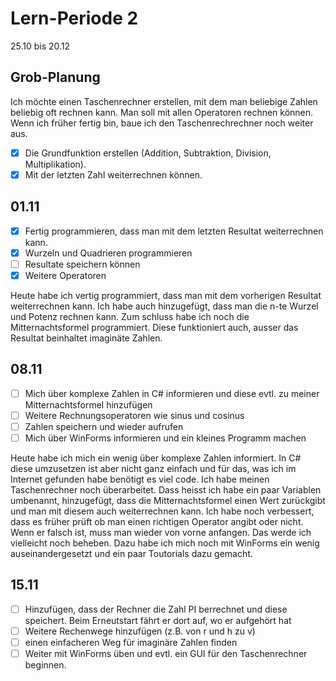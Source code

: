 # Lern-Periode 2

25.10 bis 20.12

## Grob-Planung

Ich möchte einen Taschenrechner erstellen, mit dem man beliebige Zahlen beliebig oft rechnen kann. Man soll mit allen Operatoren rechnen können. Wenn ich früher fertig bin, baue ich den Taschenrechrechner noch weiter aus.

- [x] Die Grundfunktion erstellen (Addition, Subtraktion, Division, Multiplikation).
- [x] Mit der letzten Zahl weiterrechnen können.

## 01.11

- [x] Fertig programmieren, dass man mit dem letzten Resultat weiterrechnen kann.
- [x] Wurzeln und Quadrieren programmieren
- [ ] Resultate speichern können
- [x] Weitere Operatoren

Heute habe ich vertig programmiert, dass man mit dem vorherigen Resultat weiterrechnen kann. Ich habe auch hinzugefügt, dass man die n-te Wurzel und Potenz rechnen kann. Zum schluss habe ich noch die Mitternachtsformel programmiert. Diese funktioniert auch, ausser das Resultat beinhaltet imaginäte Zahlen.

## 08.11

- [ ] Mich über komplexe Zahlen in C# informieren und diese evtl. zu meiner Mitternachtsformel hinzufügen
- [ ] Weitere Rechnungsoperatoren wie sinus und cosinus
- [ ] Zahlen speichern und wieder aufrufen
- [ ] Mich über WinForms informieren und ein kleines Programm machen

Heute habe ich mich ein wenig über komplexe Zahlen informiert. In C# diese umzusetzen ist aber nicht ganz einfach und für das, was ich im Internet gefunden habe benötigt es viel code. Ich habe meinen Taschenrechner noch überarbeitet. Dass heisst ich habe ein paar Variablen umbenannt, hinzugefügt, dass die Mitternachtsformel einen Wert zurückgibt und man mit diesem auch weiterrechnen kann. Ich habe noch verbessert, dass es früher prüft ob man einen richtigen Operator angibt oder nicht. Wenn er falsch ist, muss man wieder von vorne anfangen. Das werde ich vielleicht noch beheben. Dazu habe ich mich noch mit WinForms ein wenig auseinandergesetzt und ein paar Toutorials dazu gemacht.

## 15.11

- [ ] Hinzufügen, dass der Rechner die Zahl PI berrechnet und diese speichert. Beim Erneutstart fährt er dort auf, wo er aufgehört hat
- [ ] Weitere Rechenwege hinzufügen (z.B. von r und h zu v)
- [ ] einen einfacheren Weg für imaginäre Zahlen finden
- [ ] Weiter mit WinForms üben und evtl. ein GUI für den Taschenrechner beginnen.
